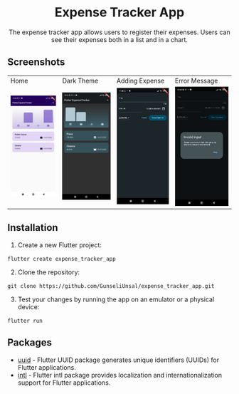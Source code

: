 <h1 align="center">Expense Tracker App</h1>
<p align="center">  
The expense tracker app allows users to register their expenses. Users can see their expenses both in a list and in a chart.
  </p>

## Screenshots
<table>
    <tr>
    <td>Home</td>
    <td>Dark Theme</td>
    <td>Adding Expense</td>
    <td>Error Message</td>
   </tr> 
  <tr>
 <td><img src="img/expense_tracker_1.jpg" width="100%"></td>
 <td><img src="img/expense_tracker_4.jpg" width="100%"></td>
 <td><img src="img/expense_tracker_3.jpg" width="100%"></td>
 <td><img src="img/expense_tracker_2.jpg" width="100%"></td>
   </tr>  
  </tr>
</table>

## Installation

1. Create a new Flutter project:
  ```shell
  flutter create expense_tracker_app
  ```

2. Clone the repository:
  ```shell
  git clone https://github.com/GunseliUnsal/expense_tracker_app.git
  ```

3. Test your changes by running the app on an emulator or a physical device:
  ```shell
  flutter run
  ```


## Packages

- [uuid](https://pub.dev/packages/uuid) - Flutter UUID package generates unique identifiers (UUIDs) for Flutter applications.
- [intl](https://pub.dev/packages/intl) - Flutter intl package provides localization and internationalization support for Flutter applications.
